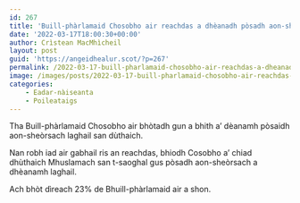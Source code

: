 ```yaml
---
id: 267
title: 'Buill-phàrlamaid Chosobho air reachdas a dhèanadh pòsadh aon-sheòrsach laghail a dhiùltadh'
date: '2022-03-17T18:00:30+00:00'
author: Crìstean MacMhìcheil
layout: post
guid: 'https://angeidhealur.scot/?p=267'
permalink: /2022-03-17-buill-pharlamaid-chosobho-air-reachdas-a-dheanadh-posadh-aon-sheorsach-laghail-a-dhiultadh/
image: /images/posts/2022-03-17-buill-pharlamaid-chosobho-air-reachdas-a-dheanadh-posadh-aon-sheorsach-laghail-a-dhiultadh.webp
categories:
    - Eadar-nàiseanta
    - Poileataigs
---
```


Tha Buill-phàrlamaid Chosobho air bhòtadh gun a bhith a’ dèanamh pòsaidh aon-sheòrsach laghail san dùthaich.

Nan robh iad air gabhail ris an reachdas, bhiodh Cosobho a’ chiad dhùthaich Mhuslamach san t-saoghal gus pòsadh aon-sheòrsach a dhèanamh laghail.

Ach bhòt dìreach 23% de Bhuill-phàrlamaid air a shon.

